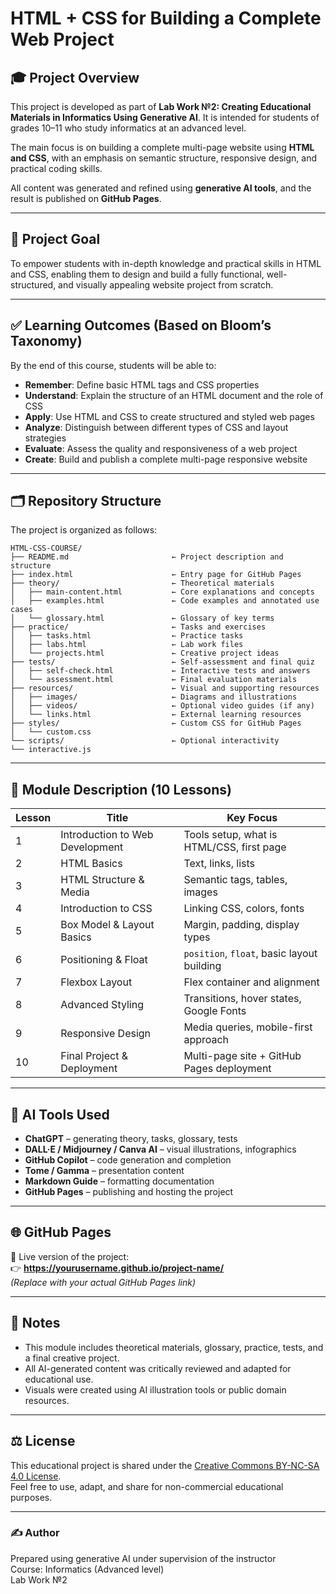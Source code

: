 # HTML + CSS for Building a Complete Web Project

## 🎓 Project Overview

This project is developed as part of **Lab Work №2: Creating Educational Materials in Informatics Using Generative AI**. It is intended for students of grades 10–11 who study informatics at an advanced level.

The main focus is on building a complete multi-page website using **HTML and CSS**, with an emphasis on semantic structure, responsive design, and practical coding skills.

All content was generated and refined using **generative AI tools**, and the result is published on **GitHub Pages**.

---

## 🎯 Project Goal

To empower students with in-depth knowledge and practical skills in HTML and CSS, enabling them to design and build a fully functional, well-structured, and visually appealing website project from scratch.

---

## ✅ Learning Outcomes (Based on Bloom’s Taxonomy)

By the end of this course, students will be able to:

- **Remember**: Define basic HTML tags and CSS properties  
- **Understand**: Explain the structure of an HTML document and the role of CSS  
- **Apply**: Use HTML and CSS to create structured and styled web pages  
- **Analyze**: Distinguish between different types of CSS and layout strategies  
- **Evaluate**: Assess the quality and responsiveness of a web project  
- **Create**: Build and publish a complete multi-page responsive website

---

## 🗂️ Repository Structure

The project is organized as follows:

```
HTML-CSS-COURSE/
├── README.md                       ← Project description and structure
├── index.html                      ← Entry page for GitHub Pages
├── theory/                         ← Theoretical materials
│   ├── main-content.html           ← Core explanations and concepts
│   ├── examples.html               ← Code examples and annotated use cases
│   └── glossary.html               ← Glossary of key terms
├── practice/                       ← Tasks and exercises
│   ├── tasks.html                  ← Practice tasks
│   ├── labs.html                   ← Lab work files
│   └── projects.html               ← Creative project ideas
├── tests/                          ← Self-assessment and final quiz
│   ├── self-check.html             ← Interactive tests and answers
│   └── assessment.html             ← Final evaluation materials
├── resources/                      ← Visual and supporting resources
│   ├── images/                     ← Diagrams and illustrations
│   ├── videos/                     ← Optional video guides (if any)
│   └── links.html                  ← External learning resources
├── styles/                         ← Custom CSS for GitHub Pages
│   └── custom.css
└── scripts/                        ← Optional interactivity
└── interactive.js
```

---

## 📘 Module Description (10 Lessons)

| Lesson | Title                             | Key Focus                                      |
|--------|-----------------------------------|------------------------------------------------|
| 1      | Introduction to Web Development   | Tools setup, what is HTML/CSS, first page     |
| 2      | HTML Basics                       | Text, links, lists                             |
| 3      | HTML Structure & Media            | Semantic tags, tables, images                  |
| 4      | Introduction to CSS               | Linking CSS, colors, fonts                     |
| 5      | Box Model & Layout Basics         | Margin, padding, display types                 |
| 6      | Positioning & Float               | `position`, `float`, basic layout building     |
| 7      | Flexbox Layout                    | Flex container and alignment                   |
| 8      | Advanced Styling                  | Transitions, hover states, Google Fonts        |
| 9      | Responsive Design                 | Media queries, mobile-first approach           |
| 10     | Final Project & Deployment        | Multi-page site + GitHub Pages deployment      |

---

## 🤖 AI Tools Used

- **ChatGPT** – generating theory, tasks, glossary, tests
- **DALL·E / Midjourney / Canva AI** – visual illustrations, infographics
- **GitHub Copilot** – code generation and completion
- **Tome / Gamma** – presentation content
- **Markdown Guide** – formatting documentation
- **GitHub Pages** – publishing and hosting the project

---

## 🌐 GitHub Pages

📌 Live version of the project:  
👉 **https://yourusername.github.io/project-name/**  
_(Replace with your actual GitHub Pages link)_

---

## 📝 Notes

- This module includes theoretical materials, glossary, practice, tests, and a final creative project.
- All AI-generated content was critically reviewed and adapted for educational use.
- Visuals were created using AI illustration tools or public domain resources.

---

## ⚖️ License

This educational project is shared under the [Creative Commons BY-NC-SA 4.0 License](https://creativecommons.org/licenses/by-nc-sa/4.0/).  
Feel free to use, adapt, and share for non-commercial educational purposes.

---

### ✍️ Author

Prepared using generative AI under supervision of the instructor  
Course: Informatics (Advanced level)  
Lab Work №2  
